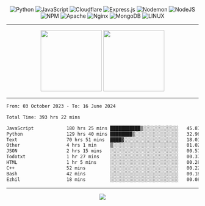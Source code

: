 <div align="center">
  
![Python](https://img.shields.io/badge/python-3670A0?style=for-the-badge&logo=python&logoColor=ffdd54) ![JavaScript](https://img.shields.io/badge/javascript-%23323330.svg?style=for-the-badge&logo=javascript&logoColor=%23F7DF1E) ![Cloudflare](https://img.shields.io/badge/Cloudflare-F38020?style=for-the-badge&logo=Cloudflare&logoColor=white) ![Express.js](https://img.shields.io/badge/express.js-%23404d59.svg?style=for-the-badge&logo=express&logoColor=%2361DAFB) ![Nodemon](https://img.shields.io/badge/NODEMON-%23323330.svg?style=for-the-badge&logo=nodemon&logoColor=%BBDEAD) ![NodeJS](https://img.shields.io/badge/node.js-6DA55F?style=for-the-badge&logo=node.js&logoColor=white) ![NPM](https://img.shields.io/badge/NPM-%23CB3837.svg?style=for-the-badge&logo=npm&logoColor=white) ![Apache](https://img.shields.io/badge/apache-%23D42029.svg?style=for-the-badge&logo=apache&logoColor=white) ![Nginx](https://img.shields.io/badge/nginx-%23009639.svg?style=for-the-badge&logo=nginx&logoColor=white) ![MongoDB](https://img.shields.io/badge/MongoDB-%234ea94b.svg?style=for-the-badge&logo=mongodb&logoColor=white) ![LINUX](https://img.shields.io/badge/Linux-FCC624?style=for-the-badge&logo=linux&logoColor=black)

---


<img src="https://github-readme-streak-stats.herokuapp.com/?user=anotherrandomonline&theme=react" height="160"/>
  
<img src="https://github-readme-stats.vercel.app/api?username=anotherrandomonline&show_icons=true&include_all_commits=true&theme=react" height="160"/>
</div>

---

<!--START_SECTION:waka-->

```txt
From: 03 October 2023 - To: 16 June 2024

Total Time: 393 hrs 22 mins

JavaScript            180 hrs 25 mins ███████████▒░░░░░░░░░░░░░   45.87 %
Python                129 hrs 40 mins ████████▒░░░░░░░░░░░░░░░░   32.96 %
Text                  70 hrs 51 mins  ████▓░░░░░░░░░░░░░░░░░░░░   18.01 %
Other                 4 hrs 1 min     ▒░░░░░░░░░░░░░░░░░░░░░░░░   01.02 %
JSON                  2 hrs 15 mins   ░░░░░░░░░░░░░░░░░░░░░░░░░   00.57 %
Todotxt               1 hr 27 mins    ░░░░░░░░░░░░░░░░░░░░░░░░░   00.37 %
HTML                  1 hr 5 mins     ░░░░░░░░░░░░░░░░░░░░░░░░░   00.28 %
C++                   52 mins         ░░░░░░░░░░░░░░░░░░░░░░░░░   00.22 %
Bash                  42 mins         ░░░░░░░░░░░░░░░░░░░░░░░░░   00.18 %
Ezhil                 18 mins         ░░░░░░░░░░░░░░░░░░░░░░░░░   00.08 %
```

<!--END_SECTION:waka-->

---

<div align="center">
  
![](https://github-profile-trophy.vercel.app/?username=anotherrandomonline&theme=darkhub&no-frame=true&no-bg=true&margin-w=4)

</div>

